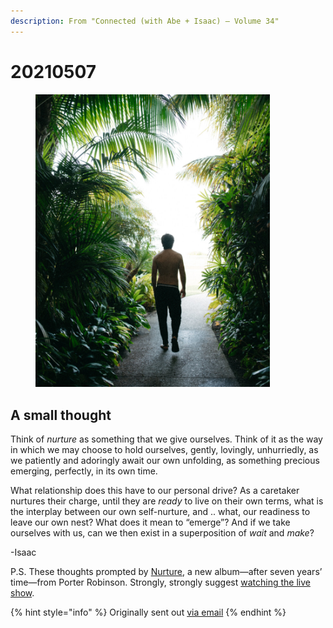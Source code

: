 ```yaml
---
description: From "Connected (with Abe + Isaac) — Volume 34"
---
```


# 20210507



<figure><img src="../../.gitbook/assets/image (12).png" alt="" width="375"><figcaption></figcaption></figure>

## A small thought

Think of _nurture_ as something that we give ourselves. Think of it as the way in which we may choose to hold ourselves, gently, lovingly, unhurriedly, as we patiently and adoringly await our own unfolding, as something precious emerging, perfectly, in its own time.

What relationship does this have to our personal drive? As a caretaker nurtures their charge, until they are _ready_ to live on their own terms, what is the interplay between our own self-nurture, and .. what, our readiness to leave our own nest? What does it mean to “emerge”? And if we take ourselves with us, can we then exist in a superposition of _wait_ and _make_?

\-Isaac

P.S. These thoughts prompted by [Nurture](https://www.youtube.com/playlist?list=PLAZNU5fM7FIC4ruXQhKjpuvP0AByhc0bl), a new album—after seven years’ time—from Porter Robinson. Strongly, strongly suggest [watching the live show](https://www.youtube.com/watch?list=PLAZNU5fM7FIC4ruXQhKjpuvP0AByhc0bl\&v=THjekE5p2aw).

{% hint style="info" %}
Originally sent out [via email](https://lightward.com/campaigns/view-campaign/Ksg2a1bqYwYZFp2Ocvq1Bc2NnYEFvOVellD31MoPL6L68JVoYaJg6SFVKOLTB\_hEgBWKDtmhhSKSuQnuqR7dCksxC0HkSKAl)
{% endhint %}
